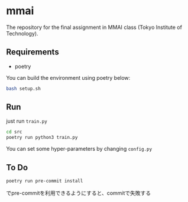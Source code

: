 # mmai

The repository for the final assignment in MMAI class (Tokyo Institute of Technology).

## Requirements

* poetry

You can build the environment using poetry below:

```bash
bash setup.sh
```

## Run

just run `train.py`

```bash
cd src
poetry run python3 train.py
```

You can set some hyper-parameters by changing `config.py`

## To Do

```bash
poetry run pre-commit install
```

でpre-commitを利用できるようにすると、commitで失敗する
